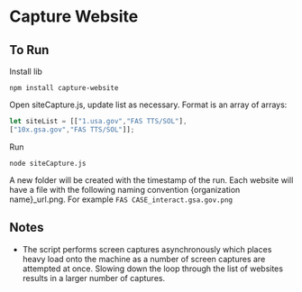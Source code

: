 # Capture Website

## To Run

Install lib

`npm install capture-website`

Open siteCapture.js, update list as necessary. Format is an array of arrays:

```js
let siteList = [["1.usa.gov","FAS TTS/SOL"],
["10x.gsa.gov","FAS TTS/SOL"]];
```

Run

`node siteCapture.js`

A new folder will be created with the timestamp of the run. Each website will have a file with the following naming convention {organization name}_url.png. For example `FAS CASE_interact.gsa.gov.png`

## Notes

- The script performs screen captures asynchronously which places heavy load onto the machine as a number of screen captures are attempted at once. Slowing down the loop through the list of websites results in a larger number of captures.
